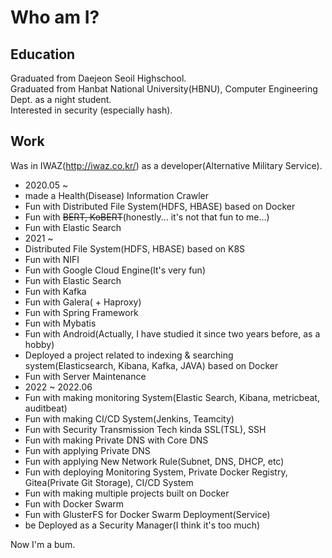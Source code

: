 # Who am I?  
  
## Education  
Graduated from Daejeon Seoil Highschool.  
Graduated from Hanbat National University(HBNU), Computer Engineering Dept. as a night student.  
Interested in security (especially hash).  
  
## Work  
Was in IWAZ(http://iwaz.co.kr/) as a developer(Alternative Military Service).
 - 2020.05 ~  
 - made a Health(Disease) Information Crawler
 - Fun with Distributed File System(HDFS, HBASE) based on Docker
 - Fun with ~~BERT, KoBERT~~(honestly... it's not that fun to me...)
 - Fun with Elastic Search
 - 2021 ~  
 - Distributed File System(HDFS, HBASE) based on K8S
 - Fun with NIFI
 - Fun with Google Cloud Engine(It's very fun)
 - Fun with Elastic Search
 - Fun with Kafka
 - Fun with Galera( + Haproxy)
 - Fun with Spring Framework
 - Fun with Mybatis
 - Fun with Android(Actually, I have studied it since two years before, as a hobby)
 - Deployed a project related to indexing & searching system(Elasticsearch, Kibana, Kafka, JAVA) based on Docker
 - Fun with Server Maintenance
 - 2022 ~ 2022.06
 - Fun with making monitoring System(Elastic Search, Kibana, metricbeat, auditbeat)
 - Fun with making CI/CD System(Jenkins, Teamcity)
 - Fun with Security Transmission Tech kinda SSL(TSL), SSH
 - Fun with making Private DNS with Core DNS
 - Fun with applying Private DNS
 - Fun with applying New Network Rule(Subnet, DNS, DHCP, etc)
 - Fun with deploying Monitoring System, Private Docker Registry, Gitea(Private Git Storage), CI/CD System
 - Fun with making multiple projects built on Docker
 - Fun with Docker Swarm
 - Fun with GlusterFS for Docker Swarm Deployment(Service)
 - be Deployed as a Security Manager(I think it's too much)

Now I'm a bum.
